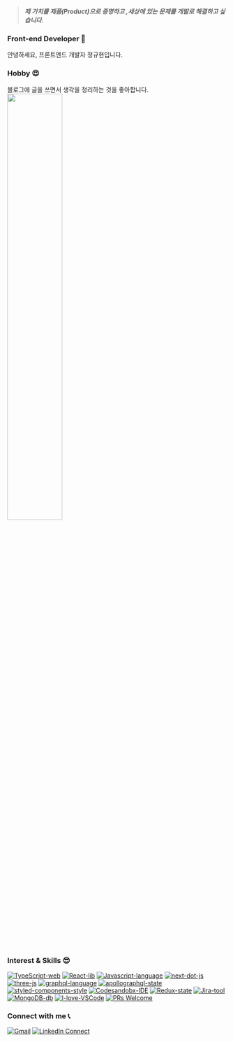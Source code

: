 <br />

> <b><i>제 가치를 제품(Product)으로 증명하고 ,세상에 있는 문제를 개발로 해결하고 싶습니다.</i></b>

### Front-end Developer 👋

안녕하세요, 프론트엔드 개발자 정규현입니다.



### Hobby 😍
블로그에 글을 쓰면서 생각을 정리하는 것을 좋아합니다. <br />
<a href="https://code-masterjung.tistory.com" target="_blank" >
  <img src="https://user-images.githubusercontent.com/42884032/88673238-56e30300-d123-11ea-8158-6551f455f038.png" width="50%" />
</a>



### Interest & Skills 😎

[![TypeScript-web](https://img.shields.io/badge/TypeScript-web-007ACC.svg?logo=typescript)](https://www.typescriptlang.org/)
[![React-lib](https://img.shields.io/badge/React-hooks-61DAFB.svg?logo=react)](https://reactjs.org/)
[![Javascript-language](https://img.shields.io/badge/Javascript-language-F7DF1E.svg?logo=javascript)](https://www.ecma-international.org/publications/standards/Ecma-262.htm)
[![next-dot-js](https://img.shields.io/badge/nextjs-ssr-000000.svg?logo=vercel)](https://nextjs.org/)
[![three-js](https://img.shields.io/badge/threejs-webgl-000000.svg?logo=webgl)](https://threejs.org/)
[![graphql-language](https://img.shields.io/badge/graphql-language-E10098.svg?logo=graphql)](https://graphql.org/)
[![apollographql-state](https://img.shields.io/badge/apollo-graphql-311C87.svg?logo=apollo-graphql)](https://www.apollographql.com/)
[![styled-components-style](https://img.shields.io/badge/%F0%9F%92%85%20styled--components-CssInJs-orange.svg)](https://github.com/styled-components/styled-components)
[![Codesandobx-IDE](https://img.shields.io/badge/Codesandbox-IDE-000000.svg?logo=codesandbox)](https://codesandbox.io/)
[![Redux-state](https://img.shields.io/badge/Redux-web-764ABC.svg?logo=redux)](https://redux.js.org/)
[![Jira-tool](https://img.shields.io/badge/Jira-tool-0052CC.svg?logo=jira-software)](https://www.atlassian.com/software/jira)
[![MongoDB-db](https://img.shields.io/badge/MongoDB-Database-47A248.svg?logo=mongodb)](https://www.mongodb.com/)
[![I-love-VSCode](https://img.shields.io/badge/I%20love-VSCode-007ACC.svg?logo=visual-studio-code)](https://code.visualstudio.com/)
[![PRs Welcome](https://img.shields.io/badge/PRs-welcome-181717.svg?logo=github)](https://github.com/JungKyuHyun)



### Connect with me  📞

[![Gmail](https://img.shields.io/badge/%20-Send%20Mail-black?color=14171A&labelColor=ef5350&logo=gmail&logoColor=ffffff)](mailto:ajdkfl6445@gmail.com) 
[![LinkedIn Connect](https://img.shields.io/badge/%20-Connect-black?color=14171A&labelColor=212121&logo=linkedin&logoColor=ffffff)](https://www.linkedin.com/in/kyu-hyun/)

